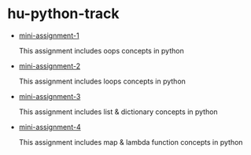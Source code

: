 # hu-python-track
<ul>
  <li> 
    <a href = "https://github.com/neerajdhurandher-deloitte/hu-python-track/tree/mini-assignment-1" >mini-assignment-1</a>
    <p>This assignment includes oops concepts in python</p>
  </li> 
  
   <li> 
    <a href = "https://github.com/neerajdhurandher-deloitte/hu-python-tracktree//mini-assignment-2" >mini-assignment-2</a>
    <p>This assignment includes loops concepts in python</p>
   </li> 
  
   <li> 
    <a href = "https://github.com/neerajdhurandher-deloitte/hu-python-track/tree/mini-assignment-3" >mini-assignment-3</a>
    <p>This assignment includes list & dictionary concepts in python</p>
  </li>
   <li> 
    <a href = "https://github.com/neerajdhurandher-deloitte/hu-python-track/tree/mini-assignment-4" >mini-assignment-4</a>
    <p>This assignment includes map & lambda function concepts in python</p>
  </li>
</ul>
